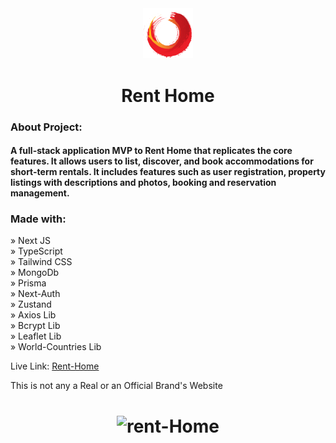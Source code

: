 <div align="center"><img style="width:16%" src="./public/images/red-logo.png"/></div>

<h1 align="center"> Rent Home </h1>

### About Project:

#### A full-stack application MVP to Rent Home that replicates the core features. It allows users to list, discover, and book accommodations for short-term rentals. It includes features such as user registration, property listings with descriptions and photos, booking and reservation management.

### Made with:

» Next JS <br>
» TypeScript <br>
» Tailwind CSS <br>
» MongoDb <br>
» Prisma <br>
» Next-Auth <br>
» Zustand <br>
» Axios Lib <br>
» Bcrypt Lib <br>
» Leaflet Lib <br>
» World-Countries Lib <br>

Live Link: <a href="">Rent-Home</a>

This is not any a Real or an Official Brand's Website

<h1 align="center" >
<img src="./public/images/rent-home.png" alt="rent-Home">
</h1>
